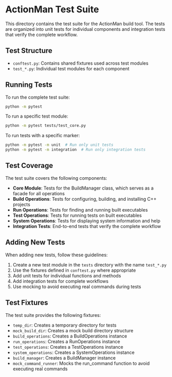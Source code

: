 # ActionMan Test Suite

This directory contains the test suite for the ActionMan build tool. The tests are organized into unit tests for individual components and integration tests that verify the complete workflow.

## Test Structure

- `conftest.py`: Contains shared fixtures used across test modules
- `test_*.py`: Individual test modules for each component

## Running Tests

To run the complete test suite:

```bash
python -m pytest
```

To run a specific test module:

```bash
python -m pytest tests/test_core.py
```

To run tests with a specific marker:

```bash
python -m pytest -m unit  # Run only unit tests
python -m pytest -m integration  # Run only integration tests
```

## Test Coverage

The test suite covers the following components:

- **Core Module**: Tests for the BuildManager class, which serves as a facade for all operations
- **Build Operations**: Tests for configuring, building, and installing C++ projects
- **Run Operations**: Tests for finding and running built executables
- **Test Operations**: Tests for running tests on built executables
- **System Operations**: Tests for displaying system information and help
- **Integration Tests**: End-to-end tests that verify the complete workflow

## Adding New Tests

When adding new tests, follow these guidelines:

1. Create a new test module in the `tests` directory with the name `test_*.py`
2. Use the fixtures defined in `conftest.py` where appropriate
3. Add unit tests for individual functions and methods
4. Add integration tests for complete workflows
5. Use mocking to avoid executing real commands during tests

## Test Fixtures

The test suite provides the following fixtures:

- `temp_dir`: Creates a temporary directory for tests
- `mock_build_dir`: Creates a mock build directory structure
- `build_operations`: Creates a BuildOperations instance
- `run_operations`: Creates a RunOperations instance
- `test_operations`: Creates a TestOperations instance
- `system_operations`: Creates a SystemOperations instance
- `build_manager`: Creates a BuildManager instance
- `mock_command_runner`: Mocks the run_command function to avoid executing real commands
